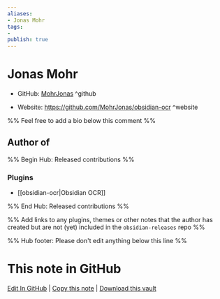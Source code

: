 ```yaml
---
aliases:
- Jonas Mohr
tags:
- 
publish: true
---
```


# Jonas Mohr

- GitHub: [MohrJonas](https://github.com/MohrJonas/) ^github
<!-- - Discord: `@` ^discord-->
- Website: <https://github.com/MohrJonas/obsidian-ocr> ^website
<!-- - [[Publish sites|Publish site]]: <https://> ^publish-->

%% Feel free to add a bio below this comment %%


## Author of

%% Begin Hub: Released contributions %%
### Plugins
- [[obsidian-ocr|Obsidian OCR]]

%% End Hub: Released contributions %%

%% Add links to any plugins, themes or other notes that the author has created but are not (yet) included in the `obsidian-releases` repo %%

<!--
### Unlisted plugins
-->

<!--
### Others
-->

<!--
## Sponsor this author
-->

<!-- - [[GitHub sponsors]]: [Sponsor @MohrJonas on GitHub Sponsors](https://github.com/sponsors/MohrJonas) ^github-sponsor-->
<!-- - [[Buy me a coffee]]: <https://> ^buy-me-a-coffee-->
<!-- - [[PayPal]]: <https://> ^paypal-->
<!-- - [[Patreon]]: <https://> ^patreon-->

<!--
## Follow this author
-->

<!-- - [[YouTube Channels|On YouTube]]: <https://> ^youtube-->
<!-- - Twitter: <https://> ^twitter-->
<!-- - ... -->

%% Hub footer: Please don't edit anything below this line %%

# This note in GitHub

<span class="git-footer">[Edit In GitHub](https://github.dev/obsidian-community/obsidian-hub/blob/main/01%20-%20Community/People/MohrJonas.md "git-hub-edit-note") | [Copy this note](https://raw.githubusercontent.com/obsidian-community/obsidian-hub/main/01%20-%20Community/People/MohrJonas.md "git-hub-copy-note") | [Download this vault](https://github.com/obsidian-community/obsidian-hub/archive/refs/heads/main.zip "git-hub-download-vault") </span>
